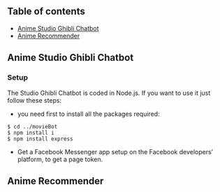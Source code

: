 ## Table of contents
* [Anime Studio Ghibli Chatbot](#Anime-Studio-Ghibli-Chatbot)
* [Anime Recommender](#Anime-Recommender)

## Anime Studio Ghibli Chatbot

### Setup
The Studio Ghibli Chatbot is coded in Node.js. If you want to use it just follow these steps:

* you need first to install all the packages required: 

```
$ cd ../movieBot
$ npm install i
$ npm install express
```
* Get a Facebook Messenger app setup on the Facebook developers’ platform, to get a page token.


## Anime Recommender
